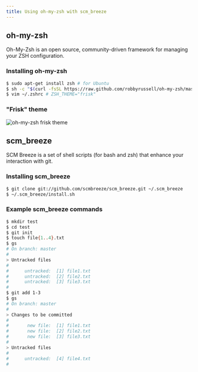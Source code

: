 ```yaml
---
title: Using oh-my-zsh with scm_breeze
---
```


## oh-my-zsh
Oh-My-Zsh is an open source, community-driven framework for managing your ZSH configuration.

### Installing oh-my-zsh
```bash
$ sudo apt-get install zsh # for Ubuntu
$ sh -c "$(curl -fsSL https://raw.github.com/robbyrussell/oh-my-zsh/master/tools/install.sh)"
$ vim ~/.zshrc # ZSH_THEME="frisk"
```

### "Frisk" theme
![oh-my-zsh frisk theme](https://raw.githubusercontent.com/sarbull/sarbull.github.io/master/frisk-theme.png)

## scm_breeze
SCM Breeze is a set of shell scripts (for bash and zsh) that enhance your interaction with git.

### Installing scm_breeze
```bash
$ git clone git://github.com/scmbreeze/scm_breeze.git ~/.scm_breeze
$ ~/.scm_breeze/install.sh
```
### Example scm_breeze commands
```bash
$ mkdir test
$ cd test
$ git init
$ touch file{1..4}.txt
$ gs
# On branch: master
#
> Untracked files
#
#      untracked:  [1] file1.txt 
#      untracked:  [2] file2.txt 
#      untracked:  [3] file3.txt 
#
$ git add 1-3
$ gs
# On branch: master
#
> Changes to be committed
#
#       new file:  [1] file1.txt 
#       new file:  [2] file2.txt 
#       new file:  [3] file3.txt 
#
> Untracked files
#
#      untracked:  [4] file4.txt 
#
```
